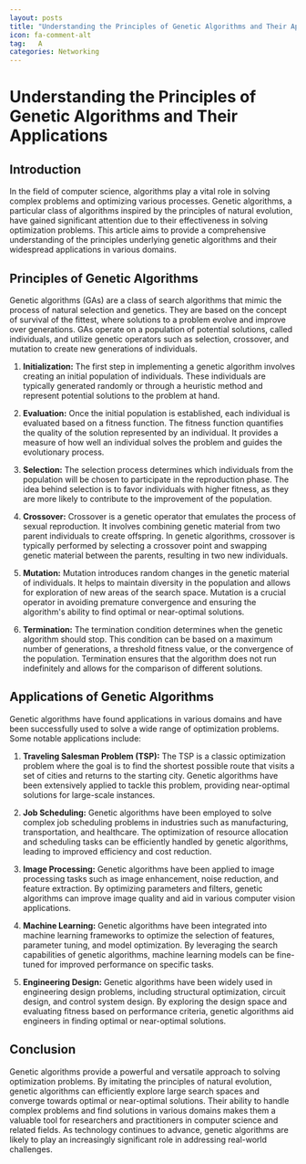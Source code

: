 ```yaml
---
layout: posts
title: "Understanding the Principles of Genetic Algorithms and Their Applications"
icon: fa-comment-alt
tag:   A  
categories: Networking
---
```



# Understanding the Principles of Genetic Algorithms and Their Applications

## Introduction

In the field of computer science, algorithms play a vital role in solving complex problems and optimizing various processes. Genetic algorithms, a particular class of algorithms inspired by the principles of natural evolution, have gained significant attention due to their effectiveness in solving optimization problems. This article aims to provide a comprehensive understanding of the principles underlying genetic algorithms and their widespread applications in various domains.

## Principles of Genetic Algorithms

Genetic algorithms (GAs) are a class of search algorithms that mimic the process of natural selection and genetics. They are based on the concept of survival of the fittest, where solutions to a problem evolve and improve over generations. GAs operate on a population of potential solutions, called individuals, and utilize genetic operators such as selection, crossover, and mutation to create new generations of individuals.

1. **Initialization:**
The first step in implementing a genetic algorithm involves creating an initial population of individuals. These individuals are typically generated randomly or through a heuristic method and represent potential solutions to the problem at hand.

2. **Evaluation:**
Once the initial population is established, each individual is evaluated based on a fitness function. The fitness function quantifies the quality of the solution represented by an individual. It provides a measure of how well an individual solves the problem and guides the evolutionary process.

3. **Selection:**
The selection process determines which individuals from the population will be chosen to participate in the reproduction phase. The idea behind selection is to favor individuals with higher fitness, as they are more likely to contribute to the improvement of the population.

4. **Crossover:**
Crossover is a genetic operator that emulates the process of sexual reproduction. It involves combining genetic material from two parent individuals to create offspring. In genetic algorithms, crossover is typically performed by selecting a crossover point and swapping genetic material between the parents, resulting in two new individuals.

5. **Mutation:**
Mutation introduces random changes in the genetic material of individuals. It helps to maintain diversity in the population and allows for exploration of new areas of the search space. Mutation is a crucial operator in avoiding premature convergence and ensuring the algorithm's ability to find optimal or near-optimal solutions.

6. **Termination:**
The termination condition determines when the genetic algorithm should stop. This condition can be based on a maximum number of generations, a threshold fitness value, or the convergence of the population. Termination ensures that the algorithm does not run indefinitely and allows for the comparison of different solutions.

## Applications of Genetic Algorithms

Genetic algorithms have found applications in various domains and have been successfully used to solve a wide range of optimization problems. Some notable applications include:

1. **Traveling Salesman Problem (TSP):**
The TSP is a classic optimization problem where the goal is to find the shortest possible route that visits a set of cities and returns to the starting city. Genetic algorithms have been extensively applied to tackle this problem, providing near-optimal solutions for large-scale instances.

2. **Job Scheduling:**
Genetic algorithms have been employed to solve complex job scheduling problems in industries such as manufacturing, transportation, and healthcare. The optimization of resource allocation and scheduling tasks can be efficiently handled by genetic algorithms, leading to improved efficiency and cost reduction.

3. **Image Processing:**
Genetic algorithms have been applied to image processing tasks such as image enhancement, noise reduction, and feature extraction. By optimizing parameters and filters, genetic algorithms can improve image quality and aid in various computer vision applications.

4. **Machine Learning:**
Genetic algorithms have been integrated into machine learning frameworks to optimize the selection of features, parameter tuning, and model optimization. By leveraging the search capabilities of genetic algorithms, machine learning models can be fine-tuned for improved performance on specific tasks.

5. **Engineering Design:**
Genetic algorithms have been widely used in engineering design problems, including structural optimization, circuit design, and control system design. By exploring the design space and evaluating fitness based on performance criteria, genetic algorithms aid engineers in finding optimal or near-optimal solutions.

## Conclusion

Genetic algorithms provide a powerful and versatile approach to solving optimization problems. By imitating the principles of natural evolution, genetic algorithms can efficiently explore large search spaces and converge towards optimal or near-optimal solutions. Their ability to handle complex problems and find solutions in various domains makes them a valuable tool for researchers and practitioners in computer science and related fields. As technology continues to advance, genetic algorithms are likely to play an increasingly significant role in addressing real-world challenges.